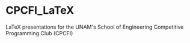 # CPCFI_LaTeX
LaTeX presentations for the UNAM's School of Engineering Competitive Programming Club (CPCFI)
